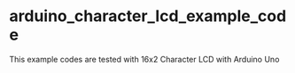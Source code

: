 # arduino_character_lcd_example_code
This example codes are tested with 16x2 Character LCD with Arduino Uno
